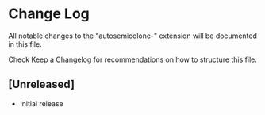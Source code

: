 # Change Log

All notable changes to the "autosemicolonc-" extension will be documented in this file.

Check [Keep a Changelog](http://keepachangelog.com/) for recommendations on how to structure this file.

## [Unreleased]

- Initial release